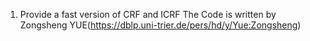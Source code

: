 1. Provide a fast version of CRF and ICRF
The Code is written by Zongsheng YUE(https://dblp.uni-trier.de/pers/hd/y/Yue:Zongsheng)
